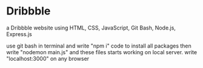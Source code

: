 # Dribbble
a Dribbble website using HTML, CSS, JavaScript, Git Bash, Node.js, Express.js 


use git bash in terminal 
and write "npm i" code to install all packages
then write "nodemon main.js" and these files starts working on local server.
write "localhost:3000" on any browser
